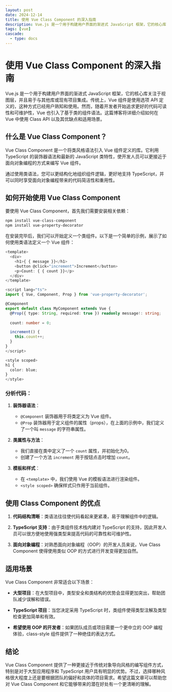 ```yaml
---
layout: post
date: 2024-12-14
title: 使用 Vue Class Component 的深入指南
description: Vue.js 是一个用于构建用户界面的渐进式 JavaScript 框架，它的核心库关注于视图层，并且易于与其他库或现有项目集成。传统上，Vue 组件是使用选项 API 定义的，这种方式已经用户熟知和使用。然而，随着开发者开始追求更好的代码可读性和可维护性，Vue 也引入了基于类的组件语法。这篇博客将详细介绍如何在 Vue 中使用 Class API 以及其优缺点和适用场景。
tags: [vue]
cascade:
  - type: docs
---
```


# 使用 Vue Class Component 的深入指南

Vue.js 是一个用于构建用户界面的渐进式 JavaScript 框架，它的核心库关注于视图层，并且易于与其他库或现有项目集成。传统上，Vue 组件是使用选项 API 定义的，这种方式已经用户熟知和使用。然而，随着开发者开始追求更好的代码可读性和可维护性，Vue 也引入了基于类的组件语法。这篇博客将详细介绍如何在 Vue 中使用 Class API 以及其优缺点和适用场景。

## 什么是 Vue Class Component？

Vue Class Component 是一个将类风格语法引入 Vue 组件定义的库。它利用 TypeScript 的装饰器语法和最新的 JavaScript 类特性，使开发人员可以更接近于面向对象编程的方式来编写 Vue 组件。

通过使用类语法，您可以更结构化地组织组件逻辑，更好地支持 TypeScript，并可以同时享受面向对象编程带来的代码简洁性和重用性。

## 如何开始使用 Vue Class Component

要使用 Vue Class Component，首先我们需要安装相关依赖：

```bash
npm install vue-class-component
npm install vue-property-decorator
```

在安装完毕后，我们可以开始定义一个类组件。以下是一个简单的示例，展示了如何使用类语法定义一个 Vue 组件：

```typescript
<template>
  <div>
    <h1>{ { message }}</h1>
    <button @click="increment">Increment</button>
    <p>Count: { { count }}</p>
  </div>
</template>

<script lang="ts">
import { Vue, Component, Prop } from 'vue-property-decorator';

@Component
export default class MyComponent extends Vue {
  @Prop({ type: String, required: true }) readonly message!: string;
  
  count: number = 0;

  increment() {
    this.count++;
  }
}
</script>

<style scoped>
h1 {
  color: blue;
}
</style>
```

### 分析代码：

1. **装饰器语法**：
   - `@Component` 装饰器用于将类定义为 Vue 组件。
   - `@Prop` 装饰器用于定义组件的属性（props），在上面的示例中，我们定义了一个叫 `message` 的字符串属性。

2. **类属性与方法**：
   - 我们直接在类中定义了一个 `count` 属性，并初始化为0。
   - 创建了一个方法 `increment` 用于按钮点击时增加 `count`。

3. **模板和样式**：
   - 在 `<template>` 中，我们使用 Vue 的模板语法进行渲染组件。
   - `<style scoped>` 确保样式只作用于当前组件。

## 使用 Class Component 的优点

1. **代码结构清晰**：类语法往往使代码看起来更紧凑，易于理解组件中的逻辑。
   
2. **TypeScript 支持**：由于类组件技术栈内建对 TypeScript 的支持，因此开发人员可以很方便地使用强类型来提高代码的可靠性和可维护性。

3. **面向对象编程**：对熟悉面向对象编程（OOP）的开发人员来说，Vue Class Component 使得使用类似 OOP 的方式进行开发变得更加自然。

## 适用场景

Vue Class Component 非常适合以下场景：

- **大型项目**：在大型项目中，类型安全和类结构的优势会显得更加突出，帮助团队减少误解和错误。
  
- **TypeScript 项目**：当您决定采用 TypeScript 时，类组件使得类型注解及类型检查更加简单和有效。

- **希望使用 OOP 的开发者**：如果团队成员或项目需要一个更中立的 OOP 编程体验，class-style 组件提供了一种绝佳的表达方式。

## 结论

Vue Class Component 提供了一种更接近于传统对象导向风格的编写组件方式，特别是对于大型应用程序和 TypeScript 用户具有明显的优势。不过，选择哪种风格很大程度上还是要根据团队的偏好和具体的项目需求。希望这篇文章可以帮助您对 Vue Class Component 和它能够带来的潜在好处有一个更清晰的理解。